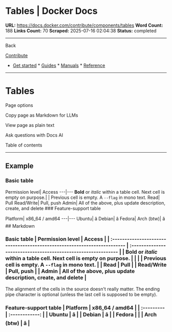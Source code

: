 # Tables | Docker Docs

**URL:** https://docs.docker.com/contribute/components/tables
**Word Count:** 188
**Links Count:** 70
**Scraped:** 2025-07-16 02:04:38
**Status:** completed

---

Back

[Contribute](https://docs.docker.com/contribute/)

  * [Get started](https://docs.docker.com/get-started/)   * [Guides](https://docs.docker.com/guides/)   * [Manuals](https://docs.docker.com/manuals/)   * [Reference](https://docs.docker.com/reference/)

* * *

# Tables

Page options

Copy page as Markdown for LLMs

View page as plain text

Ask questions with Docs AI

Table of contents

* * *

## Example

### Basic table

Permission level| Access   ---|---   **Bold** or _italic_ within a table cell. Next cell is empty on purpose.|    | Previous cell is empty. A `--flag` in mono text.   Read| Pull   Read/Write| Pull, push   Admin| All of the above, plus update description, create, and delete      ### Feature-support table

Platform| x86\_64 / amd64   ---|---   Ubuntu| â    Debian| â    Fedora|    Arch \(btw\)| â       ## Markdown

### Basic table               | Permission level                                                         | Access                                                        |     | :----------------------------------------------------------------------- | :------------------------------------------------------------ |     | **Bold** or _italic_ within a table cell. Next cell is empty on purpose. |                                                               |     |                                                                          | Previous cell is empty. A `--flag` in mono text.              |     | Read                                                                     | Pull                                                          |     | Read/Write                                                               | Pull, push                                                    |     | Admin                                                                    | All of the above, plus update description, create, and delete |

The alignment of the cells in the source doesn't really matter. The ending pipe character is optional \(unless the last cell is supposed to be empty\).

### Feature-support table               | Platform   | x86_64 / amd64 |     | :--------- | :------------: |     | Ubuntu     |       â       |     | Debian     |       â       |     | Fedora     |                |     | Arch (btw) |       â       |